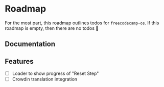 # Roadmap

For the most part, this roadmap outlines todos for `freecodecamp-os`. If this roadmap is empty, then there are no todos 🎉

## Documentation

## Features

- [ ] Loader to show progress of "Reset Step"
- [ ] Crowdin translation integration
